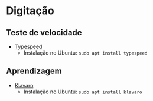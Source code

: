 # Digitação

## Teste de velocidade
* [Typespeed](http://typespeed.sourceforge.net/)
  * Instalação no Ubuntu: `sudo apt install typespeed`

## Aprendizagem
* [Klavaro](http://klavaro.sourceforge.net/pt/)
  * Instalação no Ubuntu: `sudo apt install klavaro`

